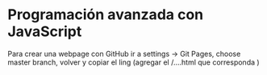 # Programación avanzada con JavaScript

Para crear una webpage con GitHub ir a settings -> Git Pages, choose master branch, volver y copiar el ling (agregar el /....html que corresponda )